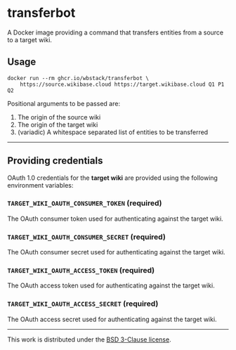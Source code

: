 # transferbot

A Docker image providing a command that transfers entities from a source to a target wiki.

## Usage

```
docker run --rm ghcr.io/wbstack/transferbot \
	https://source.wikibase.cloud https://target.wikibase.cloud Q1 P1 Q2
```

Positional arguments to be passed are:
1. The origin of the source wiki
2. The origin of the target wiki
3. (variadic) A whitespace separated list of entities to be transferred

---

## Providing credentials

OAuth 1.0 credentials for the __target wiki__ are provided using the following environment variables:

### `TARGET_WIKI_OAUTH_CONSUMER_TOKEN` (required)

The OAuth consumer token used for authenticating against the target wiki.

### `TARGET_WIKI_OAUTH_CONSUMER_SECRET` (required)

The OAuth consumer secret used for authenticating against the target wiki.

### `TARGET_WIKI_OAUTH_ACCESS_TOKEN` (required)

The OAuth access token used for authenticating against the target wiki.

### `TARGET_WIKI_OAUTH_ACCESS_SECRET` (required)

The OAuth access secret used for authenticating against the target wiki.

---

This work is distributed under the [BSD 3-Clause license](./LICENSE).
